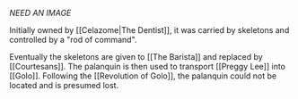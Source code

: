 *NEED AN IMAGE*

Initially owned by [[Celazome|The Dentist]], it was carried by skeletons and controlled by a "rod of command". 

Eventually the skeletons are given to [[The Barista]] and replaced by [[Courtesans]]. The palanquin is then used to transport [[Preggy Lee]] into [[Golo]]. Following the [[Revolution of Golo]], the palanquin could not be located and is presumed lost.
